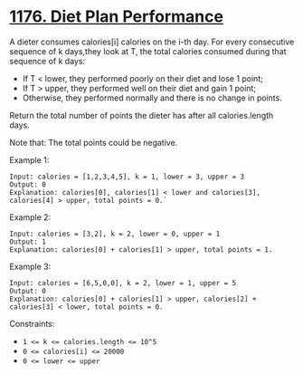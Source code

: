 # [1176. Diet Plan Performance](https://leetcode.com/problems/diet-plan-performance/)

A dieter consumes calories[i] calories on the i-th day. For every consecutive sequence of k days,they look at T, the total calories consumed during that sequence of k days:

- If T < lower, they performed poorly on their diet and lose 1 point;
- If T > upper, they performed well on their diet and gain 1 point;
- Otherwise, they performed normally and there is no change in points.

Return the total number of points the dieter has after all calories.length days.

Note that: The total points could be negative.

Example 1:

```text
Input: calories = [1,2,3,4,5], k = 1, lower = 3, upper = 3
Output: 0
Explanation: calories[0], calories[1] < lower and calories[3], calories[4] > upper, total points = 0.`
```

Example 2:

```text
Input: calories = [3,2], k = 2, lower = 0, upper = 1
Output: 1
Explanation: calories[0] + calories[1] > upper, total points = 1.
```

Example 3:

```text
Input: calories = [6,5,0,0], k = 2, lower = 1, upper = 5
Output: 0
Explanation: calories[0] + calories[1] > upper, calories[2] + calories[3] < lower, total points = 0.
```

Constraints:

- `1 <= k <= calories.length <= 10^5`
- `0 <= calories[i] <= 20000`
- `0 <= lower <= upper`
